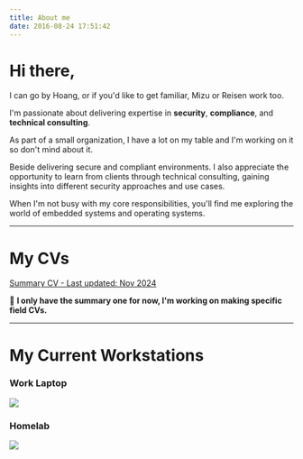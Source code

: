 ```yaml
---
title: About me
date: 2016-08-24 17:51:42
---
```

# Hi there,

I can go by Hoang, or if you'd like to get familiar, Mizu or Reisen work too.

I'm passionate about delivering expertise in **security**, **compliance**, and **technical consulting**.

As part of a small organization, I have a lot on my table and I'm working on it so don't mind about it.

Beside delivering secure and compliant environments. I also appreciate the opportunity to learn from clients through technical consulting, gaining insights into different security approaches and use cases.

When I'm not busy with my core responsibilities, you'll find me exploring the world of embedded systems and operating systems. 

---

# My CVs

[Summary CV - Last updated: Nov 2024](</attachments/Summary CV - Nov24.pdf>)

🚧 ****I only have the summary one for now, I'm working on making specific field CVs.****

---

# My Current Workstations

### Work Laptop

![](</images/fetch_w11.png>)

### Homelab

![](</images//fetch_alpine.png>)
